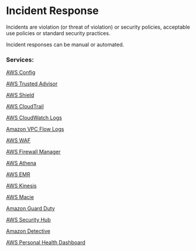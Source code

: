 # Incident Response

Incidents are violation (or threat of violation) or security policies, acceptable use policies or standard security practices. 

Incident responses can be manual or automated. 

### Services:

[AWS Config](../99_Services/AWS_Config.md)

[AWS Trusted Advisor](../99_Services/AWS_Trusted_Advisor.md)

[AWS Shield](../99_Services/AWS_Shield.md)

[AWS CloudTrail](../99_Services/AWS_Cloud_Trail.md)

[AWS CloudWatch Logs](../99_Services/AWS_Cloud_Watch.md)

[Amazon VPC Flow Logs](../99_Services/Amazon_VPC_Flow_Logs.md)

[AWS WAF](../99_Services/AWS_WAF.md)

[AWS Firewall Manager](../99_Services/AWS_Firewall_Manager.md)

[AWS Athena](../99_Services/AWS_Athena.md)

[AWS EMR](../99_Services/AWS_EMR.md)

[AWS Kinesis](../99_Services/AWS_Kinesis.md)

[AWS Macie](../99_Services/AWS_Macie.md)

[Amazon Guard Duty](../99_Services/Amazon_Guard_Duty.md)

[AWS Security Hub](../99_Services/AWS_Security_Hub.md)

[Amazon Detective](../99_Services/Amazon_Detective.md)

[AWS Personal Health Dashboard](../99_Services/AWS_Personal_Health_Dashboard.md)